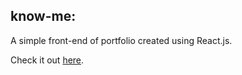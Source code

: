 ## know-me:
  A simple front-end of portfolio created using React.js.
  
  Check it out [here](https://nikita-19.github.io/know_me/).

